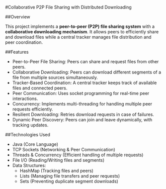 #Collaborative P2P File Sharing with Distributed Downloading

##Overview

This project implements a **peer-to-peer (P2P) file sharing system** with a **collaborative downloading mechanism**. It allows peers to efficiently share and download files while a central tracker manages file distribution and peer coordination.

##Features
- Peer-to-Peer File Sharing: Peers can share and request files from other peers.
- Collaborative Downloading: Peers can download different segments of a file from multiple sources simultaneously.
- Tracker-Based Coordination: A central tracker keeps track of available files and connected peers.
- Peer Communication: Uses socket programming for real-time peer interactions.
- Concurrency: Implements multi-threading for handling multiple peer requests efficiently.
- Resilient Downloading: Retries download requests in case of failures.
- Dynamic Peer Discovery: Peers can join and leave dynamically, with tracking updates.

##Technologies Used
- Java (Core Language)
- TCP Sockets (Networking & Peer Communication)
- Threads & Concurrency (Efficient handling of multiple requests)
- File I/O (Reading/Writing files and segments)
- Data Structures:
  - HashMap (Tracking files and peers)
  - Lists (Managing file transfers and peer requests)
  - Sets (Preventing duplicate segment downloads)



